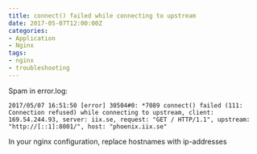 ```yaml
---
title: connect() failed while connecting to upstream
date: 2017-05-07T12:00:00Z
categories:
- Application
- Nginx
tags:
- nginx
- troubleshooting
---
```

Spam in error.log:

    2017/05/07 16:51:50 [error] 30504#0: *7089 connect() failed (111: Connection refused) while connecting to upstream, client: 169.54.244.93, server: iix.se, request: "GET / HTTP/1.1", upstream: "http://[::1]:8001/", host: "phoenix.iix.se"

In your nginx configuration, replace hostnames with ip-addresses

